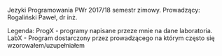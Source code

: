 Jezyki Programowania PWr 2017/18 semestr zimowy. 
Prowadzący: Rogaliński Paweł, dr inż.

Legenda:
ProgX - programy napisane przeze mnie na dane laboratoria.
LabX - Program dostarczony przez prowadzącego na którym często się wzorowałem/uzupełniałem